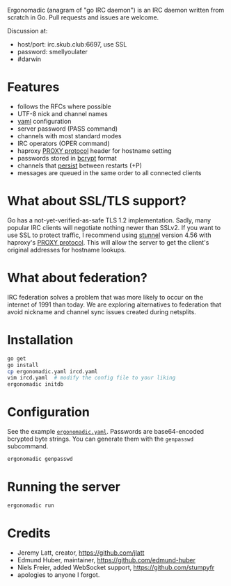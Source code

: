 Ergonomadic (anagram of "go IRC daemon") is an IRC daemon written from scratch
in Go. Pull requests and issues are welcome.

Discussion at:
* host/port: irc.skub.club:6697, use SSL
* password: smellyoulater
* #darwin

# Features

* follows the RFCs where possible
* UTF-8 nick and channel names
* [yaml](http://yaml.org/) configuration
* server password (PASS command)
* channels with most standard modes
* IRC operators (OPER command)
* haproxy [PROXY protocol][proxy-proto] header for hostname setting
* passwords stored in [bcrypt][go-crypto] format
* channels that [persist][go-sqlite] between restarts (+P)
* messages are queued in the same order to all connected clients

# What about SSL/TLS support?

Go has a not-yet-verified-as-safe TLS 1.2 implementation. Sadly, many popular
IRC clients will negotiate nothing newer than SSLv2. If you want to use SSL to
protect traffic, I recommend using
[stunnel](https://www.stunnel.org/index.html) version 4.56 with haproxy's
[PROXY protocol][proxy-proto]. This will allow the server to get the client's
original addresses for hostname lookups.

# What about federation?

IRC federation solves a problem that was more likely to occur on the internet of
1991 than today. We are exploring alternatives to federation that avoid nickname
and channel sync issues created during netsplits.

# Installation

```sh
go get
go install
cp ergonomadic.yaml ircd.yaml
vim ircd.yaml  # modify the config file to your liking
ergonomadic initdb
```

# Configuration

See the example [`ergonomadic.yaml`](ergonomadic.yaml). Passwords are base64-encoded bcrypted byte
strings. You can generate them with the `genpasswd` subcommand.

```sh
ergonomadic genpasswd
```

# Running the server

```sh
ergonomadic run
```

# Credits

* Jeremy Latt, creator, <https://github.com/jlatt>
* Edmund Huber, maintainer, <https://github.com/edmund-huber>
* Niels Freier, added WebSocket support, <https://github.com/stumpyfr>
* apologies to anyone I forgot.

[go-crypto]: https://godoc.org/golang.org/x/crypto
[go-sqlite]: https://github.com/mattn/go-sqlite3
[proxy-proto]: http://haproxy.1wt.eu/download/1.5/doc/proxy-protocol.txt
